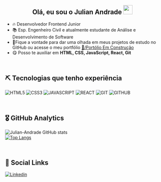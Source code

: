 <h2 align="center"> Olá, eu sou o Julian Andrade <img src="https://raw.githubusercontent.com/kaueMarques/kaueMarques/master/hi.gif" width=30px></h2>

- 🔥 Desenvolvedor Frontend Junior
- 📚 Esp. Engenheiro Civil e atualmente estudante de Análise e Desenvolvimento de Software
- 🎇Fique a vontade para dar uma olhada em meus projetos de estudo no GitHub ou acesse o meu portfólio [🧱/Portólio Em Construção]()
- 😋 Posso te auxiliar em **HTML, CSS, JavaScript, React, Git**

<br>

## ⛏ Tecnologias que tenho experiência

<img alt="HTML5" src="https://img.shields.io/badge/HTML5-E34F26?style=for-the-badge&logo=html5&logoColor=white"> <img alt="CSS3" src="https://img.shields.io/badge/CSS3-1572B6?style=for-the-badge&logo=css3&logoColor=white"> <img alt="JAVASCRIPT" src="https://img.shields.io/badge/JavaScript-F7DF1E?style=for-the-badge&logo=javascript&logoColor=black"> <img alt="REACT" src="https://img.shields.io/badge/React-20232A?style=for-the-badge&logo=react&logoColor=61DAFB"> <img alt="GIT" src="https://img.shields.io/badge/Git-d63f03?style=for-the-badge&logo=git&logoColor=white"> <img alt="GITHUB" src="https://img.shields.io/badge/GitHub-000000?style=for-the-badge&logo=github&logoColor=white">

<br>

## 🎖 GitHub Analytics


![Julian-Andrade GitHub stats](https://github-readme-stats.vercel.app/api?username=julian-andrade&show_icons=true&theme=dracula&border_color=0d1116&line_height=26)
<br>
[![Top Langs](https://github-readme-stats.vercel.app/api/top-langs/?username=julian-andrade&layout=default&theme=dracula&border_color=0d1116&card_width=495)](https://github.com/julian-andrade/github-readme-stats)

<br>

## 📧 Social Links

[![Linkedin](https://img.shields.io/badge/LinkedIn-0b66c2?style=for-the-badge&logo=linkedin&logoColor=white)](https://www.linkedin.com/in/julian-andrade/)
